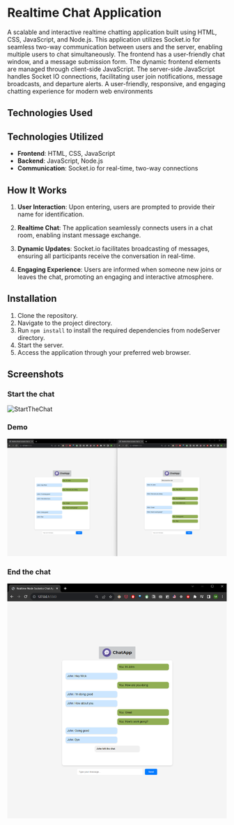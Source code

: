 # Realtime Chat Application
A scalable and interactive realtime chatting application built using HTML, CSS, JavaScript, and Node.js. This application utilizes Socket.io for seamless two-way communication between users and the server, enabling multiple users to chat simultaneously. The frontend has a user-friendly chat window, and a message submission form. The dynamic frontend elements are managed through client-side JavaScript. The server-side JavaScript handles Socket IO connections, facilitating user join notifications, message broadcasts, and departure alerts. A user-friendly, responsive, and engaging chatting experience for modern web environments
## Technologies Used

## Technologies Utilized

- **Frontend**: HTML, CSS, JavaScript
- **Backend**: JavaScript, Node.js
- **Communication**: Socket.io for real-time, two-way connections

## How It Works

1. **User Interaction**: Upon entering, users are prompted to provide their name for identification.

2. **Realtime Chat**: The application seamlessly connects users in a chat room, enabling instant message exchange.

3. **Dynamic Updates**: Socket.io facilitates broadcasting of messages, ensuring all participants receive the conversation in real-time.

4. **Engaging Experience**: Users are informed when someone new joins or leaves the chat, promoting an engaging and interactive atmosphere.


## Installation

1. Clone the repository.
2. Navigate to the project directory.
3. Run `npm install` to install the required dependencies from nodeServer directory.
4. Start the server.
5. Access the application through your preferred web browser.

## Screenshots

### Start the chat
![StartTheChat](./images/1.StartTheChat.png.png)
### Demo
![ChatSnap](./images/2.ChatSnap.png)
### End the chat
![EndTheChat](./images/3.EndTheChat.png)
